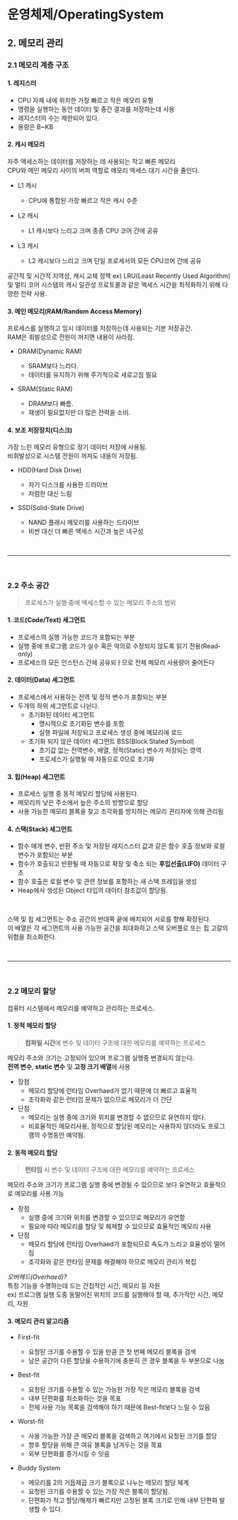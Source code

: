 # 운영체제/OperatingSystem
## 2. 메모리 관리


### 2.1 메모리 계층 구조

#### 1. 레지스터
- CPU 자체 내에 위치한 가장 빠르고 작은 메모리 유형
- 명령을 실행하는 동안 데이터 및 중간 결과를 저장하는데 사용
- 레지스터의 수는 제한되어 있다.
- 용량은 B~KB 
#### 2. 캐시 메모리
자주 액세스하는 데이터를 저장하는 데 사용되는 작고 빠른 메모리   
CPU와 메인 메모리 사이의 버퍼 역할로 메모리 액세스 대기 시간을 줄인다.
- L1 캐시
    - CPU에 통합된 가장 빠르고 작은 캐시 수준

- L2 캐시
    - L1 캐시보다 느리고 크며 종종 CPU 코어 간에 공유

- L3 캐시
    - L2 캐시보다 느리고 크며 단일 프로세서의 모든 CPU코어 간에 공유

공간적 및 시간적 지역성, 캐시 교체 정책 ex) LRU(Least Recently Used Algorithm) 및 멀티 코어 시스템의 캐시 일관성 프로토콜과 같은 액세스 시간을 최적화하기 위해 다양한 전략 사용.

#### 3. 메인 메모리(RAM/Random Access Memory)
프로세스를 실행하고 임시 데이터를 저장하는데 사용되는 기본 저장공간.   
RAM은 휘발성으로 전원이 꺼지면 내용이 사라짐.

- DRAM(Dynamic RAM)
    - SRAM보다 느리다.
    - 데이터를 유지하기 위해 주기적으로 새로고침 필요

- SRAM(Static RAM)
    - DRAM보다 빠름.
    - 재생이 필요없지만 더 많은 전력을 소비.


#### 4. 보조 저장장치(디스크)
가장 느린 메모리 유형으로 장기 데이터 저장에 사용됨.   
비휘발성으로 시스템 전원이 꺼져도 내용이 저장됨.

- HDD(Hard Disk Drive)
    - 자기 디스크를 사용한 드라이브
    - 저렴한 대신 느림

- SSD(Solid-State Drive)
    - NAND 플래시 메모리를 사용하는 드라이브
    - 비싼 대신 더 빠른 액세스 시간과 높은 내구성

<br>

---

<br>


### 2.2 주소 공간
>프로세스가 실행 중에 액세스할 수 있는 메모리 주소의 범위   

#### 1. 코드(Code/Text) 세그먼트
- 프로세스의 실행 가능한 코드가 포함되는 부분
- 실행 중에 프로그램 코드가 실수 혹은 악의로 수정되지 않도록 읽기 전용(Read-only)
- 프로세스의 모든 인스턴스 간에 공유되ㅏ므로 전체 메모리 사용량이 줄어든다

#### 2. 데이터(Data) 세그먼트
- 프로세스에서 사용하는 전역 및 정적 변수가 포함되는 부분
- 두개의 하위 세그먼트로 나뉜다.
    - 초기화된 데이터 세그먼트
        - 명시적으로 초기화된 변수를 포함
        - 실행 파일에 저장되고 프로세스 생성 중에 메모리에 로드
    - 초기화 되지 않은 데이터 세그먼트 BSS(Block Stated Symbol)
        - 초기값 없는 전역변수, 배열, 정적(Static) 변수가 저장되는 영역
        - 프로세스가 실행될 때 자동으로 0으로 초기화

#### 3. 힙(Heap) 세그먼트
- 프로세스 실행 중 동적 메모리 할당에 사용된다.
- 메모리의 낮은 주소에서 높은 주소의 방향으로 할당
- 사용 가능한 메모리 블록을 찾고 조각화를 방지하는 메모리 관리자에 의해 관리됨

#### 4. 스택(Stack) 세그먼트
- 함수 매개 변수, 반환 주소 및 저장된 레지스스터 값과 같은 함수 호출 정보와 로컬 변수가 포함되는 부분
- 함수가 호출되고 반환될 때 자동으로 확장 및 축소 되는 **후입선출(LIFO)** 데이터 구조
- 함수 호출은 로컬 변수 및 관련 정보를 포함하는 새 스택 프레임을 생성
- Heap에서 생성된 Object 타입의 데이터 참조값이 할당됨.

<br>

스택 및 힙 세그먼트는 주소 공간의 반대쪽 끝에 배치되어 서로를 향해 확장된다.   
이 배열은 각 세그먼트의 사용 가능한 공간을 최대화하고 스택 오버플로 또는 힙 고갈의 위험을 최소화한다.

<br>

---

<br>

### 2.2 메모리 할당
컴퓨터 시스템에서 메모리를 예약하고 관리하는 프로세스.

#### 1. 정적 메모리 할당
> **컴파일 시간**에 변수 및 데이터 구조에 대한 메모리를 예약하는 프로세스   

메모리 주소와 크기는 고정되어 있으며 프로그램 실행중 변경되지 않는다.   
**전역 변수**, **static 변수** 및 **고정 크기 배열**에 사용
- 장점
    - 메모리 할당에 런타임 Overhaed가 없기 때문에 더 빠르고 효율적
    - 조각화와 같은 런타임 문제가 없으므로 메모리가 더 간단
- 단점
    - 메모리는 실행 중에 크기와 위치를 변경할 수 없으므로 유연하지 않다.
    - 비효율적인 메모리사용, 정적으로 할당된 메모리는 사용하지 않더라도 프로그램의 수명동안 예약됨.

#### 2. 동적 메모리 할당
> **런타임** 시 변수 및 데이터 구조에 대한 메모리를 예약하는 프로세스

메모리 주소와 크기가 프로그램 실행 중에 변경될 수 있으므로 보다 유연하고 효율적으로 메모리를 사용 가능

- 장점
    - 실행 중에 크기와 위치를 변경할 수 있으므로 메모리가 유연함
    - 필요에 따라 메모리를 할당 및 해제할 수 있으므로 효율적인 메모리 사용
- 단점
    - 메모리 할당에 런타임 Overhaed가 포함되므로 속도가 느리고 효율성이 떨어짐
    - 조각화와 같은 런타임 문제를 해결해야 하므로 메모리 관리가 복잡

*오버헤드(Overhaed)?*   
특정 기능을 수행하는데 드는 간접적인 시간, 메모리 등 자원   
ex) 프로그램 실행 도중 동떨어진 위치의 코드를 실행해야 할 때, 추가적인 시간, 메모리, 자원

#### 3. 메모리 관리 알고리즘

- First-fit
    - 요청된 크기를 수용할 수 있을 만큼 큰 첫 번째 메모리 블록을 검색
    - 남은 공간이 다른 할당을 수용하기에 충분히 큰 경우 블록을 두 부분으로 나눔

- Best-fit
    - 요청된 크기를 수용할 수 있는 가능한 가장 작은 메모리 블록을 검색
    - 내부 단편화를 최소화하는 것을 목표
    - 전체 사용 가능 목록을 검색해야 하기 때문에 Best-fit보다 느릴 수 있음

- Worst-fit
    - 사용 가능한 가장 큰 메모리 블록을 검색하고 여기에서 요청된 크기를 할당
    - 향후 할당을 위해 큰 여유 블록을 남겨두는 것을 목표
    - 외부 단편화를 증가시킬 수 잇음

- Buddy System
    - 메모리를 2의 거듭제곱 크기 블록으로 나누는 메모리 할당 체계
    - 요청된 크기를 수용할 수 있는 가장 작은 블록이 할당됨.
    - 단편화가 적고 할당/해제가 빠르지만 고정된 블록 크기로 인해 내부 단편화 발생할 수 있다.